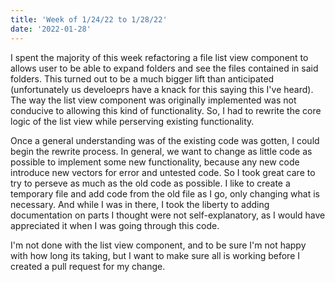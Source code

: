 ```yaml
---
title: 'Week of 1/24/22 to 1/28/22'
date: '2022-01-28'
---
```


I spent the majority of this week refactoring a file list view component to allows user to be able to expand folders and see the files contained in said folders. This turned out to be a much bigger lift than anticipated (unfortunately us develoeprs have a knack for this saying this I've heard). The way the list view component was originally implemented was not conducive to allowing this kind of functionality. So, I had to rewrite the core logic of the list view while perserving existing functionality. 

Once a general understanding was of the existing code was gotten, I could begin the rewrite process. In general, we want to change as little code as possible to implement some new functionality, because any new code introduce new vectors for error and untested code. So I took great care to try to perseve as much as the old code as possible. I like to create a temporary file and add code from the old file as I go, only changing what is necessary. And while I was in there, I took the liberty to adding documentation on parts I thought were not self-explanatory, as I would have appreciated it when I was going through this code.

I'm not done with the list view component, and to be sure I'm not happy with how long its taking, but I want to make sure all is working before I created a pull request for my change.





